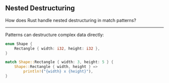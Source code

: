 ## Nested Destructuring

How does Rust handle nested destructuring in match patterns?

---

Patterns can destructure complex data directly:

```rust
enum Shape {
    Rectangle { width: i32, height: i32 },
}

match Shape::Rectangle { width: 3, height: 5 } {
    Shape::Rectangle { width, height } =>
        println!("{width} x {height}"),
}
```

